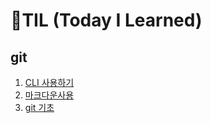 # 🌱TIL (Today I Learned)

## git

1. [CLI 사용하기](./startcamp/CLI.md)
2. [마크다운사용](startcamp/마크다운.md)
3. [git 기초](startcamp/git.md)
